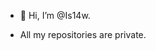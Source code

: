 - 👋 Hi, I’m @Is14w.

- All my repositories are private.

<!---
Is14w/Is14w is a ✨ special ✨ repository because its `README.md` (this file) appears on your GitHub profile.
You can click the Preview link to take a look at your changes.
--->
